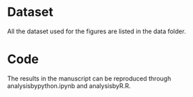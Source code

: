 # Dataset
All the dataset used for the figures are listed in the data folder.

# Code
The results in the manuscript can be reproduced through analysisbypython.ipynb and analysisbyR.R. 
